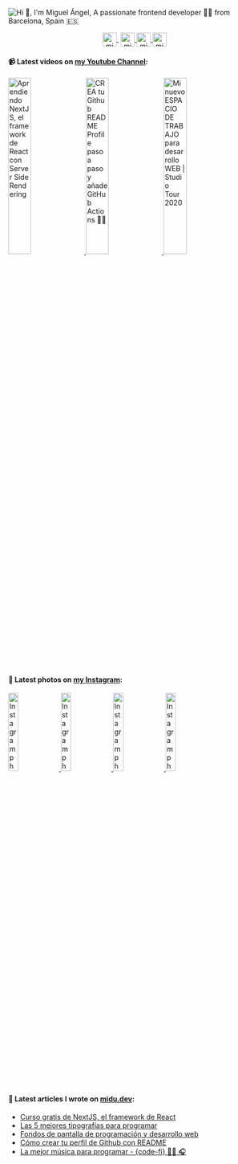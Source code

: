 ![Hi 👋, I'm Miguel Ángel, A passionate frontend developer 👨‍💻 from Barcelona, Spain 🇪🇸](https://user-images.githubusercontent.com/1561955/87921826-64412300-ca7b-11ea-82b3-944145ae77fa.png)

<p align="center">
   <a href="https://youtube.com/midudev" target="blank" style='margin-right:4px'>
    <img align="center" src="https://cdn.jsdelivr.net/npm/simple-icons@3.0.1/icons/youtube.svg" alt="midudev" height="28px" width="28px" />
  </a>
  <a href="https://twitter.com/midudev" target="blank">
    <img align="center" src="https://cdn.jsdelivr.net/npm/simple-icons@3.0.1/icons/twitter.svg" alt="midudev" height="28px" width="28px" />
  </a>
  <a href="https://fb.com/midudev.frontend" target="blank">
    <img align="center" src="https://cdn.jsdelivr.net/npm/simple-icons@3.0.1/icons/facebook.svg" alt="midudev.frontend" height="28px" width="28px" />
  </a>
  <a href="https://instagram.com/midu.dev" target="blank">
    <img align="center" src="https://cdn.jsdelivr.net/npm/simple-icons@3.0.1/icons/instagram.svg" alt="midu.dev" height="28px" width="28px" />
  </a>
</p>

#### 📹 Latest videos on [my Youtube Channel](https://youtube.com/midudev):

<a href='https://youtu.be/2jxc8DMzt0I' target='_blank'>
  <img width='30%' src='https://img.youtube.com/vi/2jxc8DMzt0I/mqdefault.jpg' alt='Aprendiendo NextJS, el framework de React con Server Side Rendering' />
</a>
<a href='https://youtu.be/1eEnboVooiY' target='_blank'>
  <img width='30%' src='https://img.youtube.com/vi/1eEnboVooiY/mqdefault.jpg' alt='CREA tu Github README Profile paso a paso y añade GitHub Actions 🐙😺' />
</a>
<a href='https://youtu.be/vq_usTOxJgM' target='_blank'>
  <img width='30%' src='https://img.youtube.com/vi/vq_usTOxJgM/mqdefault.jpg' alt='Mi nuevo ESPACIO DE TRABAJO para desarrollo WEB | Studio Tour 2020' />
</a>

#### 📸 Latest photos on [my Instagram](https://instagram.com/midu.dev):

<a href='https://www.instagram.com/p/CDQsig-gbyS/' target='_blank'>
  <img width='20%' src='https://scontent.cdninstagram.com/v/t51.29350-15/116606103_177907530438139_1174791481588368278_n.jpg?_nc_cat=105&_nc_sid=8ae9d6&_nc_ohc=XvSxZ2yW5_UAX_imELv&_nc_ht=scontent.cdninstagram.com&oh=c36c394e155e6c016fd90a538ccf52b6&oe=5F484648' alt='Instagram photo' />
</a>
<a href='https://www.instagram.com/p/CDM7dQbH2KE/' target='_blank'>
  <img width='20%' src='https://scontent.cdninstagram.com/v/t51.2885-15/115930717_3605407209502620_8594518121847434988_n.jpg?_nc_cat=103&_nc_sid=8ae9d6&_nc_ohc=YZfyXJTVW6oAX-R7mHy&_nc_ht=scontent.cdninstagram.com&oh=c24eb629f5e9befc57c515b17309a55c&oe=5F4A4C52' alt='Instagram photo' />
</a>
<a href='https://www.instagram.com/p/CDJmB35HAOs/' target='_blank'>
  <img width='20%' src='https://scontent.cdninstagram.com/v/t51.2885-15/116149443_1990507971080336_79686997087006250_n.jpg?_nc_cat=107&_nc_sid=8ae9d6&_nc_ohc=BDXPHex2348AX_Fc0k_&_nc_ht=scontent.cdninstagram.com&oh=f05a7812a989df28fb076033ae25002f&oe=5F46C4F8' alt='Instagram photo' />
</a>
<a href='https://www.instagram.com/p/CC_S2WqFpAB/' target='_blank'>
  <img width='20%' src='https://scontent.cdninstagram.com/v/t51.2885-15/110147734_327499241757072_6969071449504203851_n.jpg?_nc_cat=108&_nc_sid=8ae9d6&_nc_ohc=-z4xQIe-HbIAX-ZLwYJ&_nc_ht=scontent.cdninstagram.com&oh=95afa4814f2dd83d3c106d7e214e2652&oe=5F491737' alt='Instagram photo' />
</a>

#### 📝 Latest articles I wrote on [midu.dev](https://midu.dev):
- [Curso gratis de NextJS, el framework de React](https://midu.dev/curso-gratis-next-js-framework-de-react-2020/)
- [Las 5 mejores tipografías para programar](https://midu.dev/las-mejores-tipografias-para-programar/)
- [Fondos de pantalla de programación y desarrollo web](https://midu.dev/fondos-de-pantalla-de-programacion-javascript-html-css-react/)
- [Cómo crear tu perfil de Github con README](https://midu.dev/como-crear-tu-perfil-de-github-con-readme/)
- [La mejor música para programar - {code-fi} 👨‍💻 🎧](https://midu.dev/code-fi-lofi-hip-hop-radio-m%C3%BAsica-para-programar/)